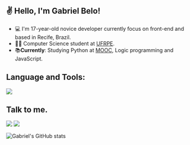 ## ✌ Hello, I'm Gabriel Belo!

- :computer: I'm 17-year-old novice developer currently focus on front-end and based in Recife, Brazil.
- :technologist: Computer Science student at [UFRPE](https://ufrpe.br/).
- :books:**Currently**: Studying Python at [MOOC](https://programming-24.mooc.fi/), Logic programming and JavaScript.
  
## Language and Tools:
<img src="https://skillicons.dev/icons?i=python,js,ts,html,css"/>

## Talk to me.
[<img src="https://skillicons.dev/icons?i=gmail"/>](https://mail.google.com/mail/u/0/?fs=1&tf=cm&source=mailto&to=gabrielbelo.dev@gmail.com)
[<img src="https://skillicons.dev/icons?i=linkedin"/>](https://www.linkedin.com/in/gabriel-belo-545046263/)

![Gabriel's GitHub stats](https://github-readme-stats.vercel.app/api?username=gabrielbelo2007&show_icons=true&theme=radical)

